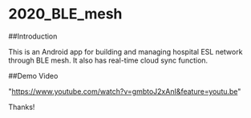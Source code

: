 # 2020_BLE_mesh

##Introduction

This is an Android app for building and managing hospital ESL network through BLE mesh. It also has real-time cloud sync function.

##Demo Video

"https://www.youtube.com/watch?v=gmbtoJ2xAnI&feature=youtu.be"

Thanks!
